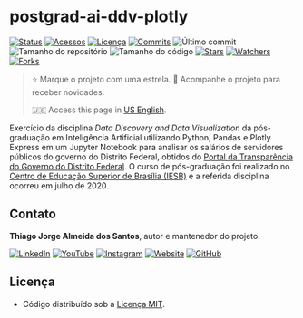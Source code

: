 # postgrad-ai-ddv-plotly

[![Status](https://img.shields.io/badge/status-arquivado-brightgreen.svg?label=Status)](./README.md)
[![Acessos](https://hits.seeyoufarm.com/api/count/incr/badge.svg?url=https%3A%2F%2Fgithub.com%2Ftjas%2Fpostgrad-ai-ddv-plotly&count_bg=%2379C83D&title_bg=%23555555&title=Acessos&edge_flat=false)](https://hits.seeyoufarm.com)
[![Licença](https://img.shields.io/github/license/tjas/postgrad-ai-ddv-plotly?color=orange&label=Licença)](https://github.com/tjas/postgrad-ai-ddv-plotly/blob/master/LICENCE)
[![Commits](https://img.shields.io/github/commit-activity/t/tjas/postgrad-ai-ddv-plotly?label=Commits)](https://github.com/tjas/postgrad-ai-ddv-plotly/graphs/commit-activity)
![Último commit](https://img.shields.io/github/last-commit/tjas/postgrad-ai-ddv-plotly?color=blue&label=Último%20commit)
![Tamanho do repositório](https://img.shields.io/github/repo-size/tjas/postgrad-ai-ddv-plotly?color=888888&label=Tam.%20repositório)
![Tamanho do código](https://img.shields.io/github/languages/code-size/tjas/postgrad-ai-ddv-plotly?color=888888&label=Tam.%20código)
[![Stars](https://img.shields.io/github/stars/tjas/postgrad-ai-ddv-plotly?color=blue&label=Stars)](https://github.com/tjas/postgrad-ai-ddv-plotly/stargazers)
[![Watchers](https://img.shields.io/github/watchers/tjas/postgrad-ai-ddv-plotly?color=blue&label=Watchers)](https://github.com/tjas/postgrad-ai-ddv-plotly/watchers)
[![Forks](https://img.shields.io/github/forks/tjas/postgrad-ai-ddv-plotly?color=blue&label=Forks)](https://github.com/tjas/postgrad-ai-ddv-plotly/forks)
<!-- [![Python](https://img.shields.io/badge/python-vX.X.X-darkgreen?label=Python)](https://www.python.org/)
[![Pandas](https://img.shields.io/badge/django-vX.X.X-green?label=Djando)](https://www.djangoproject.com/)
[![Plotly](https://img.shields.io/badge/postgresql-vX.X.X-blue?label=PostgreSQL)](https://www.postgresql.org/) -->

> ⭐ Marque o projeto com uma estrela. 👀 Acompanhe o projeto para receber novidades.
>
> 🇺🇸 Access this page in [US English](./README.md).

Exercício da disciplina *Data Discovery and Data Visualization* da pós-graduação em Inteligência Artificial utilizando Python, Pandas e Plotly Express em um Jupyter Notebook para analisar os salários de servidores públicos do governo do Distrito Federal, obtidos do [Portal da Transparência do Governo do Distrito Federal](http://www.transparencia.df.gov.br/#/downloads). O curso de pós-graduação foi realizado no [Centro de Educação Superior de Brasília (IESB)](https://www.iesb.br/) e a referida disciplina ocorreu em julho de 2020.

## Contato

**Thiago Jorge Almeida dos Santos**, autor e mantenedor do projeto.

[![LinkedIn](https://img.shields.io/badge/-LinkedIn-blue?style=flat-square&logoColor=white&link=https://www.linkedin.com/in/thiago-tjas)](https://www.linkedin.com/in/thiago-tjas) [![YouTube](https://img.shields.io/badge/-YouTube-FF0000?style=flat-square&logoColor=white&link=https://www.youtube.com/@thiago_tjas)](https://www.youtube.com/@thiago_tjas) [![Instagram](https://img.shields.io/badge/-Instagram-E4405F?style=flat-square&logoColor=white&link=https://www.instagram.com/thiago.tjas/)](https://www.instagram.com/thiago.tjas/) [![Website](https://img.shields.io/badge/-Website-888888?style=flat-square&logoColor=white&link=http://thiago-tjas.com/)](http://thiago-tjas.com/) [![GitHub](https://img.shields.io/badge/-GitHub-555555?style=flat-square&logoColor=white&link=https://github.com/tjas)](https://github.com/tjas)

## Licença

* Código distribuído sob a [Licença MIT](https://github.com/tjas/postgrad-ai-ddv-plotly/blob/master/LICENCE).
